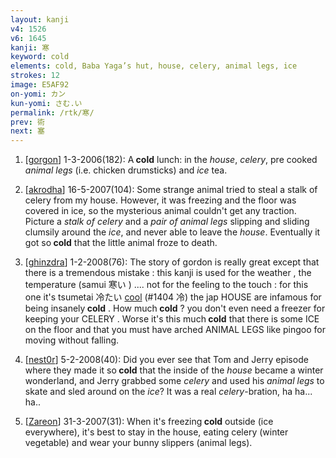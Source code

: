 ```yaml
---
layout: kanji
v4: 1526
v6: 1645
kanji: 寒
keyword: cold
elements: cold, Baba Yaga’s hut, house, celery, animal legs, ice
strokes: 12
image: E5AF92
on-yomi: カン
kun-yomi: さむ.い
permalink: /rtk/寒/
prev: 術
next: 塞
---
```


1) [<a href="http://kanji.koohii.com/profile/gorgon">gorgon</a>] 1-3-2006(182): A<strong> cold</strong> lunch: in the <em>house</em>, <em>celery</em>, pre cooked <em>animal legs</em> (i.e. chicken drumsticks) and <em>ice</em> tea.

2) [<a href="http://kanji.koohii.com/profile/akrodha">akrodha</a>] 16-5-2007(104): Some strange animal tried to steal a stalk of celery from my house. However, it was freezing and the floor was covered in ice, so the mysterious animal couldn&#039;t get any traction. Picture a <em>stalk of celery</em> and a <em>pair of animal legs</em> slipping and sliding clumsily around the <em>ice</em>, and never able to leave the <em>house</em>. Eventually it got so<strong> cold</strong> that the little animal froze to death.

3) [<a href="http://kanji.koohii.com/profile/ghinzdra">ghinzdra</a>] 1-2-2008(76): The story of gordon is really great except that there is a tremendous mistake : this kanji is used for the weather , the temperature (samui 寒い ) .... not for the feeling to the touch : for this one it&#039;s tsumetai 冷たい <a href="../v4/1404.html">cool</a> (#1404 冷) the jap HOUSE are infamous for being insanely<strong> cold</strong> . How much<strong> cold</strong> ? you don&#039;t even need a freezer for keeping your CELERY . Worse it&#039;s this much<strong> cold</strong> that there is some ICE on the floor and that you must have arched ANIMAL LEGS like pingoo for moving without falling.

4) [<a href="http://kanji.koohii.com/profile/nest0r">nest0r</a>] 5-2-2008(40): Did you ever see that Tom and Jerry episode where they made it so<strong> cold</strong> that the inside of the <em>house</em> became a winter wonderland, and Jerry grabbed some <em>celery</em> and used his <em>animal legs</em> to skate and sled around on the <em>ice</em>? It was a real <em>celery</em>-bration, ha ha... ha..

5) [<a href="http://kanji.koohii.com/profile/Zareon">Zareon</a>] 31-3-2007(31): When it&#039;s freezing<strong> cold</strong> outside (ice everywhere), it&#039;s best to stay in the house, eating celery (winter vegetable) and wear your bunny slippers (animal legs).

